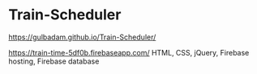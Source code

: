 # Train-Scheduler
https://gulbadam.github.io/Train-Scheduler/


https://train-time-5df0b.firebaseapp.com/
HTML, CSS, jQuery, Firebase hosting, Firebase database
